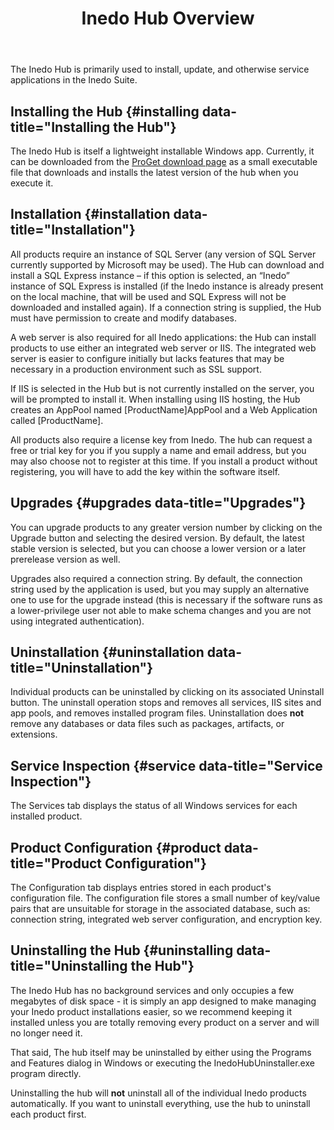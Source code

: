 ﻿---
title: Inedo Hub Overview
sequence: 10
keywords: proget, installation
show-headings-in-nav: true
---

The Inedo Hub is primarily used to install, update, and otherwise service applications in the Inedo Suite.

## Installing the Hub {#installing data-title="Installing the Hub"}

The Inedo Hub is itself a lightweight installable Windows app. Currently, it can be downloaded from the [ProGet download page](https://inedo.com/proget/download) as a small executable file that downloads and installs the latest version of the hub when you execute it.

## Installation {#installation data-title="Installation"}

All products require an instance of SQL Server (any version of SQL Server currently supported by Microsoft may be used). The Hub can download and install a SQL Express instance – if this option is selected, an “Inedo” instance of SQL Express is installed (if the Inedo instance is already present on the local machine, that will be used and SQL Express will not be downloaded and installed again). If a connection string is supplied, the Hub must have permission to create and modify databases.

A web server is also required for all Inedo applications: the Hub can install products to use either an integrated web server or IIS. The integrated web server is easier to configure initially but lacks features that may be necessary in a production environment such as SSL support.

If IIS is selected in the Hub but is not currently installed on the server, you will be prompted to install it. When installing using IIS hosting, the Hub creates an AppPool named [ProductName]AppPool and a Web Application called [ProductName].

All products also require a license key from Inedo. The hub can request a free or trial key for you if you supply a name and email address, but you may also choose not to register at this time. If you install a product without registering, you will have to add the key within the software itself.

## Upgrades {#upgrades data-title="Upgrades"}

You can upgrade products to any greater version number by clicking on the Upgrade button and selecting the desired version. By default, the latest stable version is selected, but you can choose a lower version or a later prerelease version as well.

Upgrades also required a connection string. By default, the connection string used by the application is used, but you may supply an alternative one to use for the upgrade instead (this is necessary if the software runs as a lower-privilege user not able to make schema changes and you are not using integrated authentication).

## Uninstallation {#uninstallation data-title="Uninstallation"}

Individual products can be uninstalled by clicking on its associated Uninstall button. The uninstall operation stops and removes all services, IIS sites and app pools, and removes installed program files. Uninstallation does **not** remove any databases or data files such as packages, artifacts, or extensions.

## Service Inspection {#service data-title="Service Inspection"}

The Services tab displays the status of all Windows services for each installed product.

## Product Configuration {#product data-title="Product Configuration"}

The Configuration tab displays entries stored in each product's configuration file. The configuration file stores a small number of key/value pairs that are unsuitable for storage in the associated database, such as: connection string, integrated web server configuration, and encryption key.

## Uninstalling the Hub {#uninstalling data-title="Uninstalling the Hub"}

The Inedo Hub has no background services and only occupies a few megabytes of disk space - it is simply an app designed to make managing your Inedo product installations easier, so we recommend keeping it installed unless you are totally removing every product on a server and will no longer need it.

That said, The hub itself may be uninstalled by either using the Programs and Features dialog in Windows or executing the InedoHubUninstaller.exe program directly.

Uninstalling the hub will **not** uninstall all of the individual Inedo products automatically. If you want to uninstall everything, use the hub to uninstall each product first.
